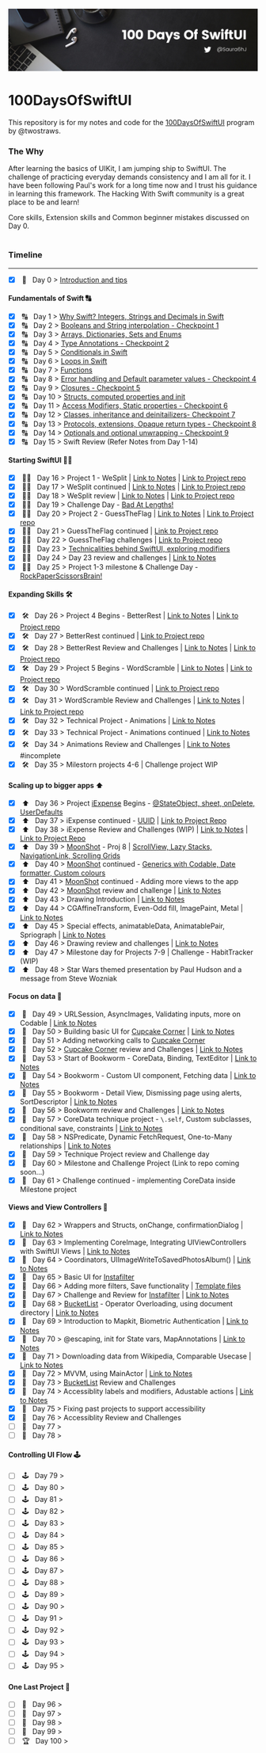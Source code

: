 ![alt text](https://github.com/SaurabhJamadagni/100DaysOfSwiftUI/blob/master/Images/banner.png)

# 100DaysOfSwiftUI

This repository is for my notes and code for the [100DaysOfSwiftUI](https://www.hackingwithswift.com/100/swiftui) program by @twostraws.

### The Why

After learning the basics of UIKit, I am jumping ship to SwiftUI. The challenge of practicing everyday demands consistency and I am all for it. I have been following Paul's work for a long time now and I trust his guidance in learning this framework. The Hacking With Swift community is a great place to be and learn!

Core skills, Extension skills and Common beginner mistakes discussed on Day 0.
<br>
<br>

### Timeline

---

- [x] &nbsp;🏁 &nbsp; Day 0 > [Introduction and tips](/Notes/day_0.md)

#### Fundamentals of Swift 🔠

- [x] &nbsp;🔠 &nbsp; Day 1 > [Why Swift? Integers, Strings and Decimals in Swift](/Notes/day_1.md)
- [x] &nbsp;🔠 &nbsp; Day 2 > [Booleans and String interpolation - Checkpoint 1](/Notes/day_2.md)
- [x] &nbsp;🔠 &nbsp; Day 3 > [Arrays, Dictionaries, Sets and Enums](/Notes/day_3.md)
- [x] &nbsp;🔠 &nbsp; Day 4 > [Type Annotations - Checkpoint 2](/Notes/day_4.md)
- [x] &nbsp;🔠 &nbsp; Day 5 > [Conditionals in Swift](/Notes/day_5.md)
- [x] &nbsp;🔠 &nbsp; Day 6 > [Loops in Swift](/Notes/day_6.md)
- [x] &nbsp;🔠 &nbsp; Day 7 > [Functions](/Notes/day_7.md)
- [x] &nbsp;🔠 &nbsp; Day 8 > [Error handling and Default parameter values - Checkpoint 4](/Notes/day_8.md)
- [x] &nbsp;🔠 &nbsp; Day 9 > [Closures - Checkpoint 5](/Notes/day_9.md)
- [x] &nbsp;🔠 &nbsp; Day 10 > [Structs, computed properties and init](/Notes/day_10.md)
- [x] &nbsp;🔠 &nbsp; Day 11 > [Access Modifiers, Static properties - Checkpoint 6](/Notes/day_11.md)
- [x] &nbsp;🔠 &nbsp; Day 12 > [Classes, inheritance and deinitailizers- Checkpoint 7](/Notes/day_12.md)
- [x] &nbsp;🔠 &nbsp; Day 13 > [Protocols, extensions, Opaque return types - Checkpoint 8](/Notes/day_13.md)
- [x] &nbsp;🔠 &nbsp; Day 14 > [Optionals and optional unwrapping - Checkpoint 9](/Notes/day_14.md)
- [x] &nbsp;🔠 &nbsp; Day 15 > Swift Review (Refer Notes from Day 1-14)

#### Starting SwiftUI 👨‍💻

- [x] &nbsp;👨‍💻 &nbsp; Day 16 > Project 1 - WeSplit | [Link to Notes](/Notes/day_16.md) | [Link to Project repo](https://github.com/SaurabhJamadagni/WeSplit-proj1)
- [x] &nbsp;👨‍💻 &nbsp; Day 17 > WeSplit continued | [Link to Notes](/Notes/day_17.md) | [Link to Project repo](https://github.com/SaurabhJamadagni/WeSplit-proj1)
- [x] &nbsp;👨‍💻 &nbsp; Day 18 > WeSplit review | [Link to Notes](/Notes/day_18.md) | [Link to Project repo](https://github.com/SaurabhJamadagni/WeSplit-proj1)
- [x] &nbsp;👨‍💻 &nbsp; Day 19 > Challenge Day - [Bad At Lengths!](https://github.com/SaurabhJamadagni/bad-at-lengths)
- [x] &nbsp;👨‍💻 &nbsp; Day 20 > Project 2 - GuessTheFlag | [Link to Notes](/Notes/day_20.md) | [Link to Project repo](https://github.com/SaurabhJamadagni/GuessTheFlag-proj2)
- [x] &nbsp;👨‍💻 &nbsp; Day 21 > GuessTheFlag continued | [Link to Project repo](https://github.com/SaurabhJamadagni/GuessTheFlag-proj2)
- [x] &nbsp;👨‍💻 &nbsp; Day 22 > GuessTheFlag challenges | [Link to Project repo](https://github.com/SaurabhJamadagni/GuessTheFlag-proj2)
- [x] &nbsp;👨‍💻 &nbsp; Day 23 > [Technicalities behind SwiftUI, exploring modifiers](/Notes/day_23.md)
- [x] &nbsp;👨‍💻 &nbsp; Day 24 > Day 23 review and challenges | [Link to Notes](/Notes/day_24.md)
- [x] &nbsp;👨‍💻 &nbsp; Day 25 > Project 1-3 milestone & Challenge Day - [RockPaperScissorsBrain!](https://github.com/SaurabhJamadagni/RockPaperScissorsBrain)

#### Expanding Skills 🛠

- [x] &nbsp;🛠 &nbsp; Day 26 > Project 4 Begins - BetterRest | [Link to Notes](/Notes/day_26.md) | [Link to Project repo](https://github.com/SaurabhJamadagni/BetterRest-proj4)
- [x] &nbsp;🛠 &nbsp; Day 27 > BetterRest continued | [Link to Project repo](https://github.com/SaurabhJamadagni/BetterRest-proj4)
- [x] &nbsp;🛠 &nbsp; Day 28 > BetterRest Review and Challenges | [Link to Notes](/Notes/day_28.md) | [Link to Project repo](https://github.com/SaurabhJamadagni/BetterRest-proj4)
- [x] &nbsp;🛠 &nbsp; Day 29 > Project 5 Begins - WordScramble | [Link to Notes](/Notes/day_29.md) | [Link to Project repo](https://github.com/SaurabhJamadagni/WordScramble-proj5)
- [x] &nbsp;🛠 &nbsp; Day 30 > WordScramble continued | [Link to Project repo](https://github.com/SaurabhJamadagni/WordScramble-proj5)
- [x] &nbsp;🛠 &nbsp; Day 31 > WordScramble Review and Challenges | [Link to Notes](/Notes/day_31.md) | [Link to Project repo](https://github.com/SaurabhJamadagni/WordScramble-proj5)
- [x] &nbsp;🛠 &nbsp; Day 32 > Technical Project - Animations | [Link to Notes](/Notes/day_32.md)
- [x] &nbsp;🛠 &nbsp; Day 33 > Technical Project - Animations continued | [Link to Notes](/Notes/day_33.md)
- [x] &nbsp;🛠 &nbsp; Day 34 > Animations Review and Challenges | [Link to Notes](/Notes/day_34.md) #incomplete
- [x] &nbsp;🛠 &nbsp; Day 35 > Milestorn projects 4-6 | Challenge project WIP

#### Scaling up to bigger apps ⬆️

- [x] &nbsp;⬆️ &nbsp; Day 36 > Project [iExpense](https://github.com/SaurabhJamadagni/iExpense-proj7) Begins - [@StateObject, sheet, onDelete, UserDefaults](/Notes/day_36.md)
- [x] &nbsp;⬆️ &nbsp; Day 37 > iExpense continued - [UUID](/Notes/day_37.md) | [Link to Project Repo](https://github.com/SaurabhJamadagni/iExpense-proj7)
- [x] &nbsp;⬆️ &nbsp; Day 38 > iExpense Review and Challenges (WIP) | [Link to Notes](/Notes/day_38.md) | [Link to Project Repo](https://github.com/SaurabhJamadagni/iExpense-proj7)
- [x] &nbsp;⬆️ &nbsp; Day 39 > [MoonShot](https://github.com/SaurabhJamadagni/MoonShot-proj8) - Proj 8 | [ScrollView, Lazy Stacks, NavigationLink, Scrolling Grids](/Notes/day_39.md)
- [x] &nbsp;⬆️ &nbsp; Day 40 > [MoonShot](https://github.com/SaurabhJamadagni/MoonShot-proj8) continued - [Generics with Codable, Date formatter, Custom colours](/Notes/day_40.md)
- [x] &nbsp;⬆️ &nbsp; Day 41 > [MoonShot](https://github.com/SaurabhJamadagni/MoonShot-proj8) continued - Adding more views to the app
- [x] &nbsp;⬆️ &nbsp; Day 42 > [MoonShot](https://github.com/SaurabhJamadagni/MoonShot-proj8) review and challenge | [Link to Notes](/Notes/day_42.md)
- [x] &nbsp;⬆️ &nbsp; Day 43 > Drawing Introduction | [Link to Notes](/Notes/day_43.md)
- [x] &nbsp;⬆️ &nbsp; Day 44 > CGAffineTransform, Even-Odd fill, ImagePaint, Metal | [Link to Notes](/Notes/day_44.md)
- [x] &nbsp;⬆️ &nbsp; Day 45 > Special effects, animatableData, AnimatablePair, Spriograph | [Link to Notes](/Notes/day_45.md)
- [x] &nbsp;⬆️ &nbsp; Day 46 > Drawing review and challenges | [Link to Notes](/Notes/day_46.md)
- [x] &nbsp;⬆️ &nbsp; Day 47 > Milestone day for Projects 7-9 | Challenge - HabitTracker (WIP)
- [x] &nbsp;⬆️ &nbsp; Day 48 > Star Wars themed presentation by Paul Hudson and a message from Steve Wozniak

#### Focus on data 🔎

- [x] &nbsp;🔎 &nbsp; Day 49 > URLSession, AsyncImages, Validating inputs, more on Codable | [Link to Notes](/Notes/day_49.md)
- [x] &nbsp;🔎 &nbsp; Day 50 > Building basic UI for [Cupcake Corner](https://github.com/SaurabhJamadagni/CupcakeCorner-proj10) | [Link to Notes](Notes/day_50.md)
- [x] &nbsp;🔎 &nbsp; Day 51 > Adding networking calls to [Cupcake Corner](https://github.com/SaurabhJamadagni/CupcakeCorner-proj10)
- [x] &nbsp;🔎 &nbsp; Day 52 > [Cupcake Corner](https://github.com/SaurabhJamadagni/CupcakeCorner-proj10) review and Challenges | [Link to Notes](/Notes/day_52.md)
- [x] &nbsp;🔎 &nbsp; Day 53 > Start of Bookworm - CoreData, Binding, TextEditor | [Link to Notes](/Notes/day_53.md)
- [x] &nbsp;🔎 &nbsp; Day 54 > Bookworm - Custom UI component, Fetching data | [Link to Notes](/Notes/day_54.md)
- [x] &nbsp;🔎 &nbsp; Day 55 > Bookworm - Detail View, Dismissing page using alerts, SortDescriptor | [Link to Notes](/Notes/day_55.md)
- [x] &nbsp;🔎 &nbsp; Day 56 > Bookworm review and Challenges | [Link to Notes](/Notes/day_56.md)
- [x] &nbsp;🔎 &nbsp; Day 57 > CoreData technique project - `\.self`, Custom subclasses, conditional save, constraints | [Link to Notes](/Notes/day_57.md)
- [x] &nbsp;🔎 &nbsp; Day 58 > NSPredicate, Dynamic FetchRequest, One-to-Many relationships | [Link to Notes](/Notes/day_58.md)
- [x] &nbsp;🔎 &nbsp; Day 59 > Technique Project review and Challenge day
- [x] &nbsp;🔎 &nbsp; Day 60 > Milestone and Challenge Project (Link to repo coming soon...)
- [x] &nbsp;🔎 &nbsp; Day 61 > Challenge continued - implementing CoreData inside Milestone project

#### Views and View Controllers 📲

- [x] &nbsp;📲 &nbsp; Day 62 > Wrappers and Structs, onChange, confirmationDialog | [Link to Notes](/Notes/day_62.md)
- [x] &nbsp;📲 &nbsp; Day 63 > Implementing CoreImage, Integrating UIViewControllers with SwiftUI Views | [Link to Notes](/Notes/day_63.md)
- [x] &nbsp;📲 &nbsp; Day 64 > Coordinators, UIImageWriteToSavedPhotosAlbum() | [Link to Notes](/Notes/day_64.md)
- [x] &nbsp;📲 &nbsp; Day 65 > Basic UI for [Instafilter](https://github.com/SaurabhJamadagni/Instafilter-proj13)
- [x] &nbsp;📲 &nbsp; Day 66 > Adding more filters, Save functionality | [Template files](https://github.com/SaurabhJamadagni/swift-templates)
- [x] &nbsp;📲 &nbsp; Day 67 > Challenge and Review for [Instafilter](https://github.com/SaurabhJamadagni/Instafilter-proj13) | [Link to Notes](/Notes/day_67.md)
- [x] &nbsp;📲 &nbsp; Day 68 > [BucketList](https://github.com/SaurabhJamadagni/BucketList-proj14) - Operator Overloading, using document directory | [Link to Notes](/Notes/day_68.md)
- [x] &nbsp;📲 &nbsp; Day 69 > Introduction to Mapkit, Biometric Authentication | [Link to Notes](/Notes/day_69.md)
- [x] &nbsp;📲 &nbsp; Day 70 > @escaping, init for State vars, MapAnnotations | [Link to Notes](/Notes/day_70.md)
- [x] &nbsp;📲 &nbsp; Day 71 > Downloading data from Wikipedia, Comparable Usecase | [Link to Notes](/Notes/day_71.md)
- [x] &nbsp;📲 &nbsp; Day 72 > MVVM, using MainActor | [Link to Notes](/notes/day_72.md)
- [x] &nbsp;📲 &nbsp; Day 73 > [BucketList](https://github.com/SaurabhJamadagni/BucketList-proj14) Review and Challenges
- [x] &nbsp;📲 &nbsp; Day 74 > Accessiblity labels and modifiers, Adustable actions | [Link to Notes](/Notes/day_74.md)
- [x] &nbsp;📲 &nbsp; Day 75 > Fixing past projects to support accessibility
- [x] &nbsp;📲 &nbsp; Day 76 > Accessiblity Review and Challenges
- [ ] &nbsp;📲 &nbsp; Day 77 >
- [ ] &nbsp;📲 &nbsp; Day 78 >

#### Controlling UI Flow 🕹

- [ ] &nbsp;🕹 &nbsp; Day 79 >
- [ ] &nbsp;🕹 &nbsp; Day 80 >
- [ ] &nbsp;🕹 &nbsp; Day 81 >
- [ ] &nbsp;🕹 &nbsp; Day 82 >
- [ ] &nbsp;🕹 &nbsp; Day 83 >
- [ ] &nbsp;🕹 &nbsp; Day 84 >
- [ ] &nbsp;🕹 &nbsp; Day 85 >
- [ ] &nbsp;🕹 &nbsp; Day 86 >
- [ ] &nbsp;🕹 &nbsp; Day 87 >
- [ ] &nbsp;🕹 &nbsp; Day 88 >
- [ ] &nbsp;🕹 &nbsp; Day 89 >
- [ ] &nbsp;🕹 &nbsp; Day 90 >
- [ ] &nbsp;🕹 &nbsp; Day 91 >
- [ ] &nbsp;🕹 &nbsp; Day 92 >
- [ ] &nbsp;🕹 &nbsp; Day 93 >
- [ ] &nbsp;🕹 &nbsp; Day 94 >
- [ ] &nbsp;🕹 &nbsp; Day 95 >

#### One Last Project 🥳

- [ ] &nbsp;🕺 &nbsp; Day 96 >
- [ ] &nbsp;🕺 &nbsp; Day 97 >
- [ ] &nbsp;🕺 &nbsp; Day 98 >
- [ ] &nbsp;🕺 &nbsp; Day 99 >
- [ ] &nbsp;🏆 &nbsp; Day 100 >
